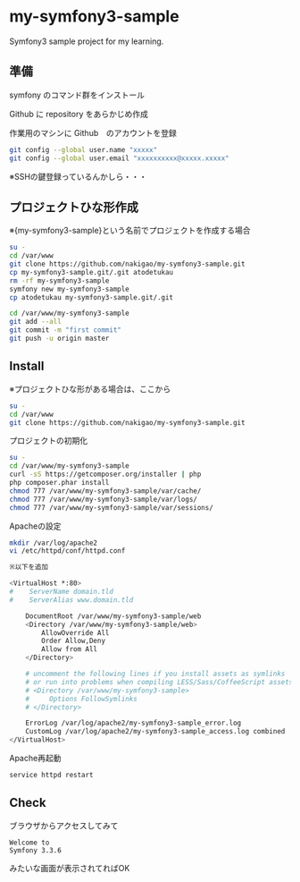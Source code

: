 my-symfony3-sample
===

Symfony3 sample project for my learning.

## 準備

symfony のコマンド群をインストール

Github に repository をあらかじめ作成

作業用のマシンに Github　のアカウントを登録

```sh
git config --global user.name "xxxxx"
git config --global user.email "xxxxxxxxxx@xxxxx.xxxxx"
```

※SSHの鍵登録っているんかしら・・・

## プロジェクトひな形作成

※{my-symfony3-sample}という名前でプロジェクトを作成する場合


```sh
su -
cd /var/www
git clone https://github.com/nakigao/my-symfony3-sample.git
cp my-symfony3-sample.git/.git atodetukau
rm -rf my-symfony3-sample
symfony new my-symfony3-sample
cp atodetukau my-symfony3-sample.git/.git

cd /var/www/my-symfony3-sample
git add --all
git commit -m "first commit"
git push -u origin master
```

## Install

※プロジェクトひな形がある場合は、ここから

```sh
su -
cd /var/www
git clone https://github.com/nakigao/my-symfony3-sample.git
```

プロジェクトの初期化

```sh
su -
cd /var/www/my-symfony3-sample
curl -sS https://getcomposer.org/installer | php
php composer.phar install
chmod 777 /var/www/my-symfony3-sample/var/cache/
chmod 777 /var/www/my-symfony3-sample/var/logs/
chmod 777 /var/www/my-symfony3-sample/var/sessions/
```

Apacheの設定

```sh
mkdir /var/log/apache2
vi /etc/httpd/conf/httpd.conf

※以下を追加

<VirtualHost *:80>
#    ServerName domain.tld
#    ServerAlias www.domain.tld

    DocumentRoot /var/www/my-symfony3-sample/web
    <Directory /var/www/my-symfony3-sample/web>
        AllowOverride All
        Order Allow,Deny
        Allow from All
    </Directory>

    # uncomment the following lines if you install assets as symlinks
    # or run into problems when compiling LESS/Sass/CoffeeScript assets
    # <Directory /var/www/my-symfony3-sample>
    #     Options FollowSymlinks
    # </Directory>

    ErrorLog /var/log/apache2/my-symfony3-sample_error.log
    CustomLog /var/log/apache2/my-symfony3-sample_access.log combined
</VirtualHost>
```

Apache再起動


```sh
service httpd restart
```

## Check

ブラウザからアクセスしてみて

```
Welcome to
Symfony 3.3.6
```

みたいな画面が表示されてればOK
